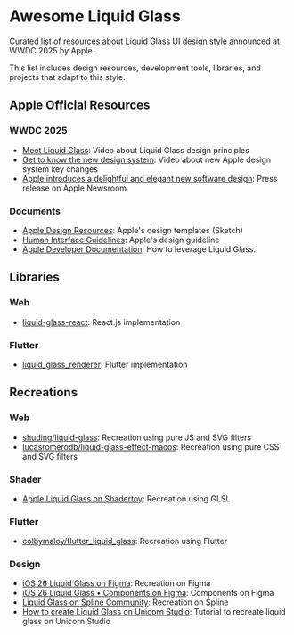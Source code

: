 # Awesome Liquid Glass

Curated list of resources about Liquid Glass UI design style announced at WWDC 2025 by Apple.

This list includes design resources, development tools, libraries, and projects that adapt to this style.

## Apple Official Resources

### WWDC 2025

- [Meet Liquid Glass](https://developer.apple.com/videos/play/wwdc2025/219/): Video about Liquid Glass design principles
- [Get to know the new design system](https://developer.apple.com/videos/play/wwdc2025/356/): Video about new Apple design system key changes
- [Apple introduces a delightful and elegant new software design](https://www.apple.com/newsroom/2025/06/apple-introduces-a-delightful-and-elegant-new-software-design/): Press release on Apple Newsroom

### Documents

- [Apple Design Resources](https://developer.apple.com/design/resources/): Apple's design templates (Sketch) 
- [Human Interface Guidelines](https://developer.apple.com/design/human-interface-guidelines): Apple's design guideline
- [Apple Developer Documentation](https://developer.apple.com/documentation/technologyoverviews/liquid-glass): How to leverage Liquid Glass.

## Libraries

### Web

- [liquid-glass-react](https://github.com/rdev/liquid-glass-react): React.js implementation

### Flutter

- [liquid_glass_renderer](https://github.com/whynotmake-it/flutter_liquid_glass/tree/main/packages/liquid_glass_renderer): Flutter implementation

## Recreations

### Web

- [shuding/liquid-glass](https://github.com/shuding/liquid-glass): Recreation using pure JS and SVG filters
- [lucasromerodb/liquid-glass-effect-macos](https://github.com/lucasromerodb/liquid-glass-effect-macos): Recreation using pure CSS and SVG filters

### Shader

- [Apple Liquid Glass on Shadertoy](https://www.shadertoy.com/view/WftXD2): Recreation using GLSL

### Flutter

- [colbymaloy/flutter_liquid_glass](https://github.com/colbymaloy/flutter_liquid_glass): Recreation using Flutter

### Design
 - [iOS 26 Liquid Glass on Figma](https://www.figma.com/community/file/1514237154489556536): Recreation on Figma
 - [iOS 26 Liquid Glass • Components on Figma](https://www.figma.com/community/file/1514313836061040295/ios-26-liquid-glass-components): Components on Figma
 - [Liquid Glass on Spline Community](https://app.spline.design/community/file/3cbf0e6a-09c8-4b47-9560-c3ff84130086): Recreation on Spline
 - [How to create Liquid Glass on Unicorn Studio](https://x.com/hiunicornstudio/status/1932171422610448483): Tutorial to recreate liquid glass on Unicorn Studio
 
